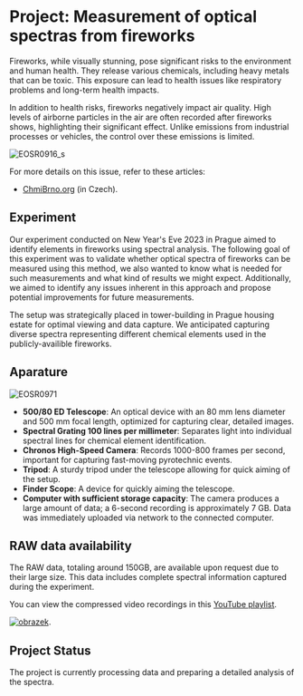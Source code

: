 # Project: Measurement of optical spectras from fireworks

Fireworks, while visually stunning, pose significant risks to the environment and human health. They release various chemicals, including heavy metals that can be toxic. This exposure can lead to health issues like respiratory problems and long-term health impacts.

In addition to health risks, fireworks negatively impact air quality. High levels of airborne particles in the air are often recorded after fireworks shows, highlighting their significant effect. Unlike emissions from industrial processes or vehicles, 
the control over these emissions is limited.

![EOSR0916_s](https://github.com/roman-dvorak/Fireworks2023/assets/5196729/0ded7bbc-ed8d-42df-afb6-dae9101b5f0a)

For more details on this issue, refer to these articles:
* [ChmiBrno.org](https://chmibrno.org/blog/2023/12/27/vliv-odpalovani-zabavni-pyrotechniky-na-kvalitu-ovzdusi-shrnuti/) (in Czech).

## Experiment
Our experiment conducted on New Year's Eve 2023 in Prague aimed to identify elements in fireworks using spectral analysis.
The following goal of this experiment was to validate whether optical spectra of fireworks can be measured using this method, we also wanted to know what is needed for such measurements and what kind of results we might expect.
Additionally, we aimed to identify any issues inherent in this approach and propose potential improvements for future measurements.

The setup was strategically placed in tower-building in Prague housing estate for optimal viewing and data capture. We anticipated capturing diverse spectra representing different chemical elements used in the publicly-availible fireworks.

## Aparature
![EOSR0971](https://github.com/roman-dvorak/Fireworks2023/assets/5196729/b99c4376-7233-4b5c-962b-cb13943ac42c)

- **500/80 ED Telescope**: An optical device with an 80 mm lens diameter and 500 mm focal length, optimized for capturing clear, detailed images.
- **Spectral Grating 100 lines per millimeter**: Separates light into individual spectral lines for chemical element identification.
- **Chronos High-Speed Camera**: Records 1000-800 frames per second, important for capturing fast-moving pyrotechnic events.
- **Tripod**: A sturdy tripod under the telescope allowing for quick aiming of the setup.
- **Finder Scope**: A device for quickly aiming the telescope.
- **Computer with sufficient storage capacity**: The camera produces a large amount of data; a 6-second recording is approximately 7 GB. Data was immediately uploaded via network to the connected computer.


## RAW data availability
The RAW data, totaling around 150GB, are available upon request due to their large size. This data includes complete spectral information captured during the experiment.

You can view the compressed video recordings in this [YouTube playlist](https://www.youtube.com/playlist?list=PL3olITvRKy4xV_I5JRlAe6PY4d6_L131k).

[![obrazek](https://github.com/roman-dvorak/Fireworks2023/assets/5196729/d03159fc-214c-4bee-bee1-a95ba2072c05)](https://www.youtube.com/playlist?list=PL3olITvRKy4xV_I5JRlAe6PY4d6_L131k).


## Project Status
The project is currently processing data and preparing a detailed analysis of the spectra.
